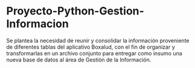 # Proyecto-Python-Gestion-Informacion
Se plantea la necesidad de reunir y consolidar la información proveniente de diferentes tablas del aplicativo Boxalud, con el fin de organizar y transformarlas en un archivo conjunto para entregar como insumo una nueva base de datos al área de Gestión de la Información.
